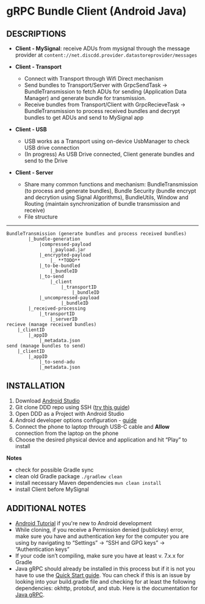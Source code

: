gRPC Bundle Client (Android Java)
========================
DESCRIPTIONS
--------
- **Client - MySignal**: receive ADUs from mysignal through the message provider at ```content://net.discdd.provider.datastoreprovider/messages```
    
- **Client - Transport**
	- Connect with Transport through Wifi Direct mechanism 
	- Send bundles to Transport/Server with GrpcSendTask -> BundleTransmission to fetch ADUs for sending (Application Data Manager) and generate bundle for transmission.
  - Receive bundles from Transport/Client with GrpcRecieveTask -> BundleTransmission to process received bundles and decrypt bundles to get ADUs and send to MySignal app
   
- **Client - USB**
	- USB works as a Transport using on-device UsbManager to check USB drive connection
	- (In progress) As USB Drive connected, Client generate bundles and send to the Drive
    
- **Client - Server**
	- Share many common functions and mechanism: BundleTransmission (to process and generate bundles), Bundle Security (bundle encrypt and decrytion using Signal Algorithms), BundleUtils, Window and Routing (maintain synchronization of bundle transmission and receive)
	- File structure
***
	BundleTransmission (generate bundles and process received bundles)
			|_bundle-generation
				|compressed-payload
					|_payload.jar
				|_encrypted-payload
					|_ **TODO**
				|_to-be-bundled
					|_bundleID
				|_to-send
					|_client
						|_transportID
							|_bundleID
				|_uncompressed-payload
						|_bundleID
			|_received-processing
				|_transportID
					|_serverID
	recieve (manage received bundles)
		|_clientID
			|_appID
				|_metadata.json
	send (manage bundles to send)
		|_clientID
			|_appID
				|_to-send-adu
				|_metadata.json

INSTALLATION
-------
1. Download [Android Studio](https://developer.android.com/studio)
2. Git clone DDD repo using SSH ([try this guide](https://www.warp.dev/terminus/git-clone-ssh))
3. Open DDD as a Project with Android Studio 
4. Android developer options configuration - [guide](https://developer.android.com/studio/debug/dev-options)
5. Connect the phone to laptop through USB-C cable and **Allow** connection from the laptop on the phone
6. Choose the desired physical device and application and hit “Play” to install
   
**Notes**
- check for possible Gradle sync 
- clean old Gradle package ```./gradlew clean```
- install necessary Maven dependencies ```mvn clean install```
- install Client before MySignal

ADDITIONAL NOTES
----------------
- [Android Tutorial](https://developer.android.com/training/basics/firstapp/index.html) if you're new to Android development
- While cloning, if you receive a Permission denied (publickey) error, make sure you have and authentication key for the computer you are using by navigating to “Settings” → “SSH and GPG keys” → “Authentication keys”
- If your code isn’t compiling, make sure you have at least v. 7.x.x for Gradle
- Java gRPC should already be installed in this process but if it is not you have to use the [Quick Start guide](https://grpc.io/docs/platforms/android/java/quickstart/). You can check if this is an issue by looking into your build.gradle file and checking for at least the following dependencies: okhttp, protobuf, and stub. Here is the documentation for [Java gRPC](https://github.com/grpc/grpc-java).

